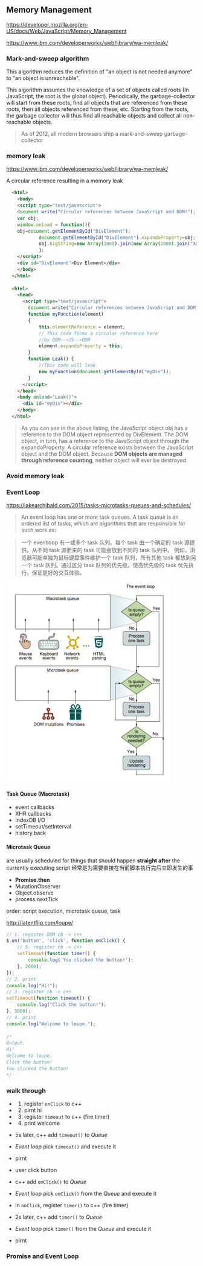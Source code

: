 Memory Management
--------------------

https://developer.mozilla.org/en-US/docs/Web/JavaScript/Memory_Management

https://www.ibm.com/developerworks/web/library/wa-memleak/

### Mark-and-sweep algorithm

This algorithm reduces the definition of "an object is not needed anymore" to "an object is unreachable".

This algorithm assumes the knowledge of a set of objects called roots (In JavaScript, the root is the global object). Periodically, the garbage-collector will start from these roots, find all objects that are referenced from these roots, then all objects referenced from these, etc. Starting from the roots, the garbage collector will thus find all reachable objects and collect all non-reachable objects.

>As of 2012, all modern browsers ship a mark-and-sweep garbage-collector


### memory leak

https://www.ibm.com/developerworks/web/library/wa-memleak/

A circular reference resulting in a memory leak

```html
  <html>
    <body>
    <script type="text/javascript">
    document.write("Circular references between JavaScript and DOM!");
    var obj;
    window.onload = function(){
    obj=document.getElementById("DivElement");
            document.getElementById("DivElement").expandoProperty=obj;
            obj.bigString=new Array(1000).join(new Array(2000).join("XXXXX"));
            };
    </script>
    <div id="DivElement">Div Element</div>
    </body>
  </html>

  <html>
    <head>
      <script type="text/javascript">
        document.write("Circular references between JavaScript and DOM!");
        function myFunction(element)
        {
            this.elementReference = element;
            // This code forms a circular reference here
            //by DOM-->JS-->DOM
            element.expandoProperty = this;
        }
        function Leak() {
            //This code will leak
            new myFunction(document.getElementById("myDiv"));
        }
      </script>
    </head>
    <body onload="Leak()">
      <div id="myDiv"></div>
    </body>
  </html>
```

> As you can see in the above listing, the JavaScript object obj has a reference to the DOM object represented by DivElement. The DOM object, in turn, has a reference to the JavaScript object through the expandoProperty. A circular reference exists between the JavaScript object and the DOM object. Because **DOM objects are managed through reference counting**, neither object will ever be destroyed.

### Avoid memory leak


### Event Loop

https://jakearchibald.com/2015/tasks-microtasks-queues-and-schedules/

> An event loop has one or more task queues. A task queue is an ordered list of tasks, which are algorithms that are responsible for such work as:

> 一个 eventloop 有一或多个 task 队列。每个 task 由一个确定的 task 源提供。从不同 task 源而来的 task 可能会放到不同的 task 队列中。
> 例如，浏览器可能单独为鼠标键盘事件维护一个 task 队列，所有其他 task 都放到另一个 task 队列。通过区分 task 队列的优先级，使高优先级的 task 优先执行，保证更好的交互体验。

![Eveng Loop](./event-loop.png)

#### Task Queue (Macrotask)
- event callbacks
- XHR callbacks
- IndexDB I/O
- setTimeout/setInterval
- history.back

#### Microtask Queue
are usually scheduled for things that should happen **straight after** the currently executing script
经常是为需要直接在当前脚本执行完后立即发生的事
- **Promise.then**
- MutationObserver
- Object.observe
- process.nextTick

order: script execution,  microtask queue, task

http://latentflip.com/loupe/

```js
// 1. register DOM cb -> c++
$.on('button', 'click', function onClick() {
    // 5. register cb -> c++
    setTimeout(function timer() {
        console.log('You clicked the button!');    
    }, 2000);
});
// 2. print
console.log("Hi!");
// 3. register cb -> c++
setTimeout(function timeout() {
    console.log("Click the button!");
}, 5000);
// 4. print
console.log("Welcome to loupe.");

/*
Output:
Hi!
Welcome to loupe.
Click the button!
You clicked the button!
*/

```

### walk through
- 1. register `onClick` to c++
- 2. pirnt hi
- 3. register `timeout`  to c++ (fire timer)
- 4. print welcome

- 5s later, c++ add `timeout()` to *Queue*
- *Event loop* pick `timeout()` and execute it
- pirnt

- user click button
- c++ add `onClick()` to *Queue*
- *Event loop* pick `onClick()` from the *Queue* and execute it
- in `onClick`, register `timer()` to c++ (fire timer)

- 2s later, c++ add `timer()` to *Queue*
- *Event loop* pick `timer()` from the *Queue* and execute it
- pirnt   


### Promise and Event Loop

